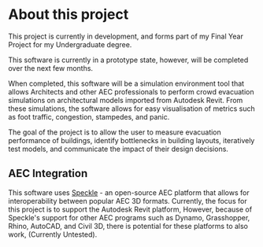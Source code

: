 # About this project

This project is currently in development, and forms part of my Final Year Project for my Undergraduate degree.

This software is currently in a prototype state, however, will be completed over the next few months.

When completed, this software will be a simulation environment tool that allows Architects and other AEC professionals to 
perform crowd evacuation simulations on architectural models imported from Autodesk Revit.
From these simulations, the software allows for easy visualisation of metrics such as foot traffic, congestion, stampedes, and panic.

The goal of the project is to allow the user to measure evacuation performance of buildings, identify bottlenecks in building layouts,
iteratively test models, and communicate the impact of their design decisions.

## AEC Integration
This software uses [Speckle](https://speckle.systems/) - an open-source AEC platform that allows for interoperability between popular AEC 3D formats.
Currently, the focus for this project is to support the Autodesk Revit platform,
However, because of Speckle's support for other AEC programs such as Dynamo, Grasshopper, Rhino, AutoCAD, and Civil 3D, there is potential for these platforms to also work, (Currently Untested).
